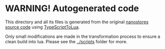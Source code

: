 
# WARNING! Autogenerated code

This directory and all its files is generated from the original [nanostores source code](https://github.com/nanostores/nanostores) using [TypeScriptToLua](https://typescripttolua.github.io/).

Only small modifications are made in the transformation process to ensure a clean build into lua. Please see the [../scripts](../scripts) folder for more.
